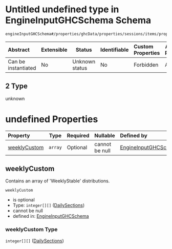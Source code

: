 # Untitled undefined type in EngineInputGHCSchema Schema

```txt
engineInputGHCSchema#/properties/ghcData/properties/sessions/items/properties/distribution/oneOf/0/properties/stablePeriods/oneOf/2
```




| Abstract            | Extensible | Status         | Identifiable | Custom Properties | Additional Properties | Access Restrictions | Defined In                                                         |
| :------------------ | ---------- | -------------- | ------------ | :---------------- | --------------------- | ------------------- | ------------------------------------------------------------------ |
| Can be instantiated | No         | Unknown status | No           | Forbidden         | Allowed               | none                | [ghc.schema.json\*](../out/ghc.schema.json "open original schema") |

## 2 Type

unknown

# undefined Properties

| Property                      | Type    | Required | Nullable       | Defined by                                                                                                                                                                                                                                                                                                                           |
| :---------------------------- | ------- | -------- | -------------- | :----------------------------------------------------------------------------------------------------------------------------------------------------------------------------------------------------------------------------------------------------------------------------------------------------------------------------------- |
| [weeklyCustom](#weeklycustom) | `array` | Optional | cannot be null | [EngineInputGHCSchema](ghc-properties-ghcdata-properties-sessions-session-properties-distribution-oneof-0-properties-stableperiods-oneof-2-properties-weeklycustom.md "engineInputGHCSchema#/properties/ghcData/properties/sessions/items/properties/distribution/oneOf/0/properties/stablePeriods/oneOf/2/properties/weeklyCustom") |

## weeklyCustom

Contains an array of 'WeeklyStable' distributions.


`weeklyCustom`

-   is optional
-   Type: `integer[][]` ([DailySections](ghc-properties-ghcdata-properties-sessions-session-properties-distribution-oneof-0-properties-stableperiods-oneof-2-properties-weeklycustom-customweeklystable-dailysections.md))
-   cannot be null
-   defined in: [EngineInputGHCSchema](ghc-properties-ghcdata-properties-sessions-session-properties-distribution-oneof-0-properties-stableperiods-oneof-2-properties-weeklycustom.md "engineInputGHCSchema#/properties/ghcData/properties/sessions/items/properties/distribution/oneOf/0/properties/stablePeriods/oneOf/2/properties/weeklyCustom")

### weeklyCustom Type

`integer[][]` ([DailySections](ghc-properties-ghcdata-properties-sessions-session-properties-distribution-oneof-0-properties-stableperiods-oneof-2-properties-weeklycustom-customweeklystable-dailysections.md))
